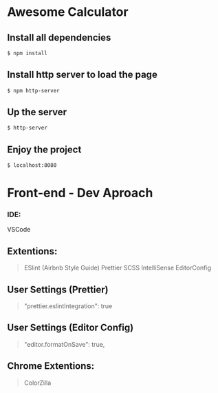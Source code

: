 # Awesome Calculator

## Install all dependencies

```bash
$ npm install
```

## Install http server to load the page

```bash
$ npm http-server
```

## Up the server

```bash
$ http-server
```

## Enjoy the project

```bash
$ localhost:8080
```

# Front-end - Dev Aproach

### IDE:

VSCode

## Extentions:

> ESlint (Airbnb Style Guide)
> Prettier
> SCSS IntelliSense
> EditorConfig

## User Settings (Prettier)

> "prettier.eslintIntegration": true

## User Settings (Editor Config)

> "editor.formatOnSave": true,

## Chrome Extentions:

> ColorZilla
